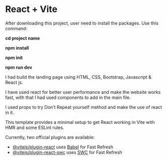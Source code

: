 # React + Vite

After downloading this project, user need to install the packages.
Use this command:


**cd project name**


**npm install**


**npm init**

**npm run dev**

I had build the landing page using HTML, CSS, Bootstrap, Javascript & React js.

I have used react for better user performance and make the website works fast, with that I had used components to add in the main file.


I used props to try Don't Repeat yourself method and make the use of react in it.




This template provides a minimal setup to get React working in Vite with HMR and some ESLint rules.

Currently, two official plugins are available:

- [@vitejs/plugin-react](https://github.com/vitejs/vite-plugin-react/blob/main/packages/plugin-react/README.md) uses [Babel](https://babeljs.io/) for Fast Refresh
- [@vitejs/plugin-react-swc](https://github.com/vitejs/vite-plugin-react-swc) uses [SWC](https://swc.rs/) for Fast Refresh
